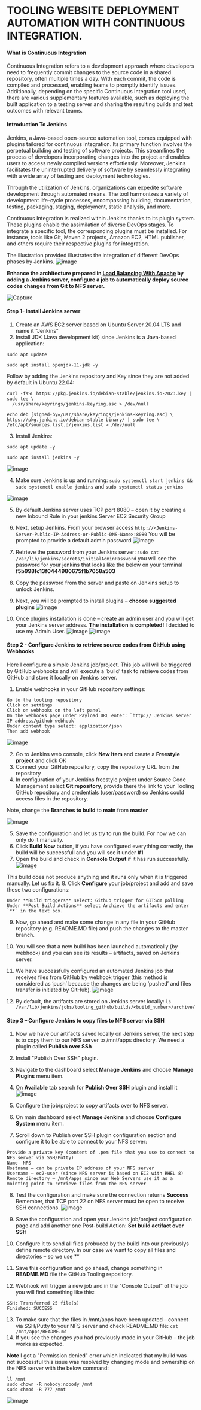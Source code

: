# TOOLING WEBSITE DEPLOYMENT AUTOMATION WITH CONTINUOUS INTEGRATION.

#### What is Continuous Integration

Continuous Integration refers to a development approach where developers need to frequently commit changes to the source code in a shared repository, often multiple times a day. With each commit, the code is compiled and processed, enabling teams to promptly identify issues. Additionally, depending on the specific Continuous Integration tool used, there are various supplementary features available, such as deploying the built application to a testing server and sharing the resulting builds and test outcomes with relevant teams.

#### Introduction To Jenkins
Jenkins, a Java-based open-source automation tool, comes equipped with plugins tailored for continuous integration. Its primary function involves the perpetual building and testing of software projects. This streamlines the process of developers incorporating changes into the project and enables users to access newly compiled versions effortlessly. Moreover, Jenkins facilitates the uninterrupted delivery of software by seamlessly integrating with a wide array of testing and deployment technologies.

Through the utilization of Jenkins, organizations can expedite software development through automated means. The tool harmonizes a variety of development life-cycle processes, encompassing building, documentation, testing, packaging, staging, deployment, static analysis, and more.

Continuous Integration is realized within Jenkins thanks to its plugin system. These plugins enable the assimilation of diverse DevOps stages. To integrate a specific tool, the corresponding plugins must be installed. For instance, tools like Git, Maven 2 projects, Amazon EC2, HTML publisher, and others require their respective plugins for integration.

The illustration provided illustrates the integration of different DevOps phases by Jenkins.
![image](images/jenkins.jpg)

**Enhance the architecture prepared in [Load Balancing With Apache](https://github.com/Gshare-dev/Load-Balancing-With-Apache.git) by adding a Jenkins server, configure a job to automatically deploy source codes changes from Git to NFS server.**

![Capture](https://user-images.githubusercontent.com/74002629/184101792-3c29fba2-78dd-4333-8aee-3385c605ecf1.PNG)

#### Step 1- Install Jenkins server
1. Create an AWS EC2 server based on Ubuntu Server 20.04 LTS and name it "Jenkins"
2. Install JDK (Java development kit) since Jenkins is a Java-based application:
```
sudo apt update
```
    sudo apt install openjdk-11-jdk -y

Follow by adding the Jenkins repository and Key since they are not added by default in Ubuntu 22.04:

```
curl -fsSL https://pkg.jenkins.io/debian-stable/jenkins.io-2023.key | sudo tee \
  /usr/share/keyrings/jenkins-keyring.asc > /dev/null
```
    echo deb [signed-by=/usr/share/keyrings/jenkins-keyring.asc] \
    https://pkg.jenkins.io/debian-stable binary/ | sudo tee \
    /etc/apt/sources.list.d/jenkins.list > /dev/null

3. Install Jenkins:
```
sudo apt update -y
```
    
    sudo apt install jenkins -y

![image](images/jk2.jpg)

4. Make sure Jenkins is up and running:  `sudo systemctl start jenkins && sudo systemctl enable jenkins` and `sudo systemctl status jenkins`

![image](images/jk3.jpg)

5. By default Jenkins server uses TCP port 8080 – open it by creating a new Inbound Rule in your jenkins Server EC2 Security Group
6. Next, setup Jenkins. From your browser access `http://<Jenkins-Server-Public-IP-Address-or-Public-DNS-Name>:8080` You will be prompted to provide a default admin password
![image](images/jk4.jpg)

7. Retrieve the password from your Jenkins server: `sudo cat /var/lib/jenkins/secrets/initialAdminPassword` you will see the password for your jenkins that looks like the below on your terminal
   **f5b998fc13f0444980675f1b7058a503**

8. Copy the password from the server and paste on Jenkins setup to unlock Jenkins.
9. Next, you will be prompted to install plugins – **choose suggested plugins**
![image](images/jk5.jpg)

10. Once plugins installation is done – create an admin user and you will get your Jenkins server address. **The installation is completed!** I decided to use my Admin User.
![image](images/jk6.jpg)
![image](images/jk7.jpg)

#### Step 2 - Configure Jenkins to retrieve source codes from GitHub using Webhooks
Here I configure a simple Jenkins job/project. This job will will be triggered by GitHub webhooks and will execute a ‘build’ task to retrieve codes from GitHub and store it locally on Jenkins server.

1. Enable webhooks in your GitHub repository settings: 
```
Go to the tooling repository
Click on settings
Click on webhooks on the left panel
On the webhooks page under Payload URL enter: `http:// Jenkins server IP address/github-webhook`
Under content type select: application/json
Then add webhook
```
![image](images/jk8.jpg)

2. Go to Jenkins web console, click **New Item** and create a **Freestyle project** and click OK
3. Connect your GitHub repository, copy the repository URL from the repository
4. In configuration of your Jenkins freestyle project under Source Code Management select **Git repository**, provide there the link to your Tooling GitHub repository and credentials (user/password) so Jenkins could access files in the repository.

Note, change the **Branches to build** to **main** from **master**

![image](images/jk9.jpg)

5. Save the configuration and let us try to run the build. For now we can only do it manually.
6. Click **Build Now** button, if you have configured everything correctly, the build will be successfull and you will see it under **#1**
7. Open the build and check in **Console Output** if it has run successfully.
![image](images/jk10.jpg)

This build does not produce anything and it runs only when it is triggered manually. Let us fix it.
8. Click **Configure** your job/project and add and save these two configurations:
``` 
Under **Build triggers** select: Github trigger for GITScm polling
Under **Post Build Actions** select Archieve the artifacts and enter `**` in the text box.
```
9. Now, go ahead and make some change in any file in your GitHub repository (e.g. README.MD file) and push the changes to the master branch.
10. You will see that a new build has been launched automatically (by webhook) and you can see its results – artifacts, saved on Jenkins server.
11. We have successfully configured an automated Jenkins job that receives files from GitHub by webhook trigger (this method is considered as ‘push’ because the changes are being ‘pushed’ and files transfer is initiated by GitHub).
![image](images/jk11.jpg)

12. By default, the artifacts are stored on Jenkins server locally: `ls /var/lib/jenkins/jobs/tooling_github/builds/<build_number>/archive/`

#### Step 3 – Configure Jenkins to copy files to NFS server via SSH
1. Now we have our artifacts saved locally on Jenkins server, the next step is to copy them to our NFS server to /mnt/apps directory. We need a plugin called
**Publish over SSh**
2. Install "Publish Over SSH" plugin.
3. Navigate to the dashboard select **Manage Jenkins** and choose **Manage Plugins** menu item.
4. On **Available** tab search for **Publish Over SSH** plugin and install it
![image](images/jk12.jpg)

5. Configure the job/project to copy artifacts over to NFS server.
6. On main dashboard select **Manage Jenkins** and choose **Configure System** menu item.
7. Scroll down to Publish over SSH plugin configuration section and configure it to be able to connect to your NFS server:
```
Provide a private key (content of .pem file that you use to connect to NFS server via SSH/Putty)
Name- NFS
Hostname – can be private IP address of your NFS server
Username – ec2-user (since NFS server is based on EC2 with RHEL 8)
Remote directory – /mnt/apps since our Web Servers use it as a mointing point to retrieve files from the NFS server
```
8. Test the configuration and make sure the connection returns **Success** Remember, that TCP port 22 on NFS server must be open to receive SSH connections.
![image](images/jk13.jpg)
9. Save the configuration and open your Jenkins job/project configuration page and add another one Post-build Action: **Set build actifact over SSH**
10. Configure it to send all files probuced by the build into our previouslys define remote directory. In our case we want to copy all files and directories – so we use **

11. Save this configuration and go ahead, change something in **README.MD** file the GitHub Tooling repository.
12. Webhook will trigger a new job and in the "Console Output" of the job you will find something like this:
```
SSH: Transferred 25 file(s)
Finished: SUCCESS
```
13. To make sure that the files in /mnt/apps have been updated – connect via SSH/Putty to your NFS server and check README.MD file: `cat /mnt/apps/README.md`
14. If you see the changes you had previously made in your GitHub – the job works as expected.

**Note** I got a "Permission denied" error which indicated that my build was not successful
this issue was resolved by changing mode and ownership on the NFS server with the below command:
```
ll /mnt
sudo chown -R nobody:nobody /mnt
sudo chmod -R 777 /mnt
```
![image](images/jk14.jpg)


